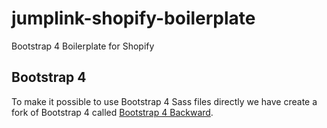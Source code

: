 # jumplink-shopify-boilerplate
Bootstrap 4 Boilerplate for Shopify

## Bootstrap 4
To make it possible to use Bootstrap 4 Sass files directly we have create a fork of Bootstrap 4 called [Bootstrap 4 Backward](https://github.com/JumpLinkNetwork/bootstrap-backward).
